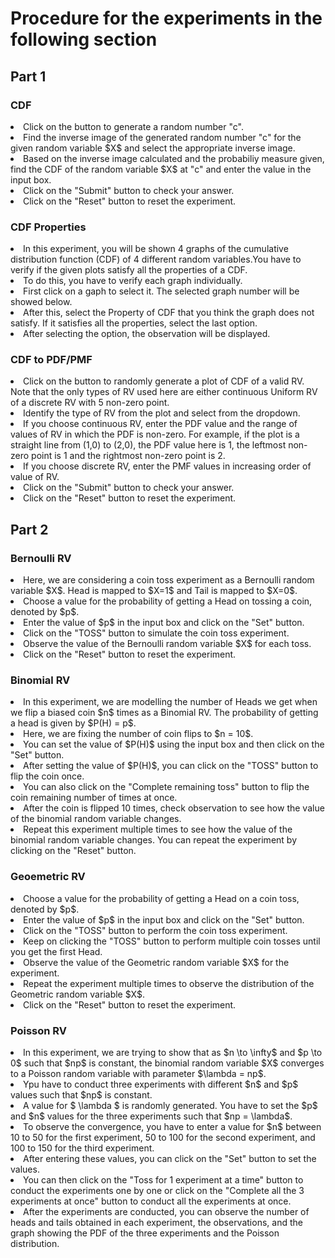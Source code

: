 # Procedure for the experiments in the following section

## Part 1
### CDF
<li>
    Click on the button to generate a random number "c".
</li>
<li>
    Find the inverse image of the generated random number "c" for the given random
    variable $X$ and select the appropriate inverse image.
</li>
<li>
    Based on the inverse image calculated and the probabiliy measure given, find the CDF
    of the random variable $X$ at "c" and enter the value in the input box.
</li>
<li>
    Click on the "Submit" button to check your answer.
</li>
<li>
    Click on the "Reset" button to reset the experiment.
</li>

### CDF Properties
<li>
    In this experiment, you will be shown 4 graphs of the cumulative distribution function (CDF) of
    4 different random variables.You have to verify if the given plots satisfy all the properties of
    a CDF.
</li>
<li>
    To do this, you have to verify each graph individually.
</li>
<li>
    First click on a gaph to select it. The selected graph number will be showed  below.
</li>
<li>
    After this, select the Property of CDF that you think the graph does not satisfy. If it satisfies all the properties, select the last option.
</li>
<li>
    After selecting the option, the observation will be displayed.
</li>	

### CDF to PDF/PMF
<li>
    Click on the button to randomly generate a plot of CDF of a valid RV. Note that the
    only types of RV used here are either continuous Uniform RV of a discrete RV with 5
    non-zero point.
</li>
<li>
    Identify the type of RV from the plot and select from the dropdown.
</li>
<li>
    If you choose continuous RV, enter the PDF value and the range of values of RV in
    which the PDF is non-zero. For example, if the plot is a straight line from (1,0) to
    (2,0), the PDF value here is 1, the leftmost non-zero point is 1 and the rightmost
    non-zero point is 2.
</li>
<li>
    If you choose discrete RV, enter the PMF values in increasing order of value of RV.
</li>
<li>
    Click on the "Submit" button to check your answer.
</li>
<li>
    Click on the "Reset" button to reset the experiment.
</li>

## Part 2
### Bernoulli RV
<li>
    Here, we are considering a coin toss experiment as a Bernoulli random variable $X$. Head is mapped to $X=1$ and Tail is mapped to $X=0$.
</li>
<li>
    Choose a value for the probability of getting a Head on tossing a coin, denoted by
    $p$.
</li>
<li>
    Enter the value of $p$ in the input box and click on the "Set" button.
</li>
<li>
    Click on the "TOSS" button to simulate the coin toss experiment.
</li>
<li>
    Observe the value of the Bernoulli random variable $X$ for each toss.
</li>
<li>
    Click on the "Reset" button to reset the experiment.
</li>

### Binomial RV
<li>
    In this experiment, we are modelling the number of Heads we get when we flip a
    biased coin $n$ times as a Binomial RV. The probability of getting a head is given
    by $P(H) = p$.
</li>
<li>
    Here, we are fixing the number of coin flips to $n = 10$.
</li>
<li>
    You can set the value of $P(H)$ using the input box and then click on the "Set"
    button.
</li>
<li>
    After setting the value of $P(H)$, you can click on the "TOSS" button to flip the
    coin once.
</li>
<li>
    You can also click on the "Complete remaining toss" button to flip the coin
    remaining number of times
    at once.
</li>
<li>
    After the coin is flipped 10 times, check observation to see how the value of the
    binomial random variable changes.
</li>
<li>
    Repeat this experiment multiple times to see how the value of the binomial random
    variable changes. You can repeat the experiment by clicking on the "Reset" button.
</li>

### Geoemetric RV
<li>
    Choose a value for the probability of getting a Head on a coin toss, denoted by
    $p$.
</li>
<li>
    Enter the value of $p$ in the input box and click on the "Set" button.
</li>
<li>
    Click on the "TOSS" button to perform the coin toss experiment.
</li>
<li>
    Keep on clicking the "TOSS" button to perform multiple coin tosses until you get the
    first Head.
</li>
<li>
    Observe the value of the Geometric random variable $X$ for the experiment.
</li>
<li>
    Repeat the experiment multiple times to observe the distribution of the Geometric
    random variable $X$.
</li>
<li>
    Click on the "Reset" button to reset the experiment.
</li>

### Poisson RV
<li>
    In this experiment, we are trying to show that as $n \to \infty$ and $p \to 0$
    such that $np$ is constant, the binomial random variable $X$ converges to a
    Poisson random variable with parameter $\lambda = np$.
</li>
<li>
    Ypu have to conduct three experiments with different $n$ and $p$ values such
    that $np$ is constant.
</li>
<li>
    A value for $ \lambda $ is randomly generated. You have to set the $p$ and $n$
    values for the three experiments such that $np = \lambda$.
</li>
<li>
    To observe the convergence, you have to enter a value for $n$ between 10 to 50 for
    the first experiment, 50 to 100 for the second experiment, and 100 to 150 for the
    third experiment.
</li>
<li>
    After entering these values, you can click on the "Set" button to set the values.
</li>
<li>
    You can then click on the "Toss for 1 experiment at a time" button to conduct the
    experiments one by one or click on the "Complete all the 3 experiments at once"
    button to conduct all the experiments at once.
</li>
<li>
    After the experiments are conducted, you can observe the number of heads and tails
    obtained in each experiment, the observations, and the graph showing the PDF of the
    three experiments and the Poisson distribution.
</li>
